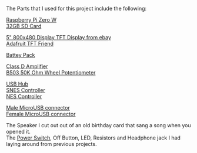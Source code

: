 The Parts that I used for this project include the following:

<a href="https://www.adafruit.com/product/3400">Raspberry Pi Zero W</a></br>
<a href="https://www.amazon.com/gp/product/B073JWXGNT/ref=oh_aui_detailpage_o05_s00?ie=UTF8&psc=1">32GB SD Card</a>

<a href="https://www.ebay.com/itm/5-inch-800-480-TFT-LCD-HD-Screen-Monitor-for-Car-Rearview-Backup-Parking-Camera/202085512100?ssPageName=STRK%3AMEBIDX%3AIT&_trksid=p2057872.m2749.l2649">5" 800x480 Display TFT Display from ebay</a></br>
<a href="https://www.adafruit.com/product/1932"> Adafruit TFT Friend</a> 

<a href="https://www.amazon.com/gp/product/B06XRVHDLM/ref=oh_aui_detailpage_o04_s00?ie=UTF8&psc=1">Battey Pack</a> 

<a href="https://www.amazon.com/gp/product/B01D4O2GI2/ref=oh_aui_detailpage_o04_s00?ie=UTF8&psc=1">Class D Amplifier</a> </br>
<a href="https://www.amazon.com/gp/product/B00O9Y6XFY/ref=oh_aui_detailpage_o05_s00?ie=UTF8&psc=1">B503 50K Ohm Wheel Potentiometer</a>

<a href="https://www.amazon.com/gp/product/B00BWF5U0M/ref=oh_aui_detailpage_o05_s00?ie=UTF8&psc=1">USB Hub</a></br>
<a href="https://www.amazon.com/gp/product/B01JYGYAX8/ref=oh_aui_detailpage_o08_s01?ie=UTF8&psc=1">SNES Controller</a></br>
<a href="https://www.amazon.com/gp/product/B075ZN1GXK/ref=oh_aui_detailpage_o08_s00?ie=UTF8&psc=1">NES Controller</a>

<a href="https://www.amazon.com/gp/product/B01L2HC4GW/ref=oh_aui_detailpage_o07_s00?ie=UTF8&psc=1">Male MicroUSB connector</a></br>
<a href="https://www.amazon.com/gp/product/B0183KF7TM/ref=oh_aui_detailpage_o07_s00?ie=UTF8&psc=1">Female MicroUSB connector</a>


The Speaker I cut out out of an old birthday card that sang a song when you opened it. </br>
The <a href="https://www.sparkfun.com/products/102">Power Switch</a>, Off Button, LED, Resistors and Headphone jack I had laying around from previous projects. 
